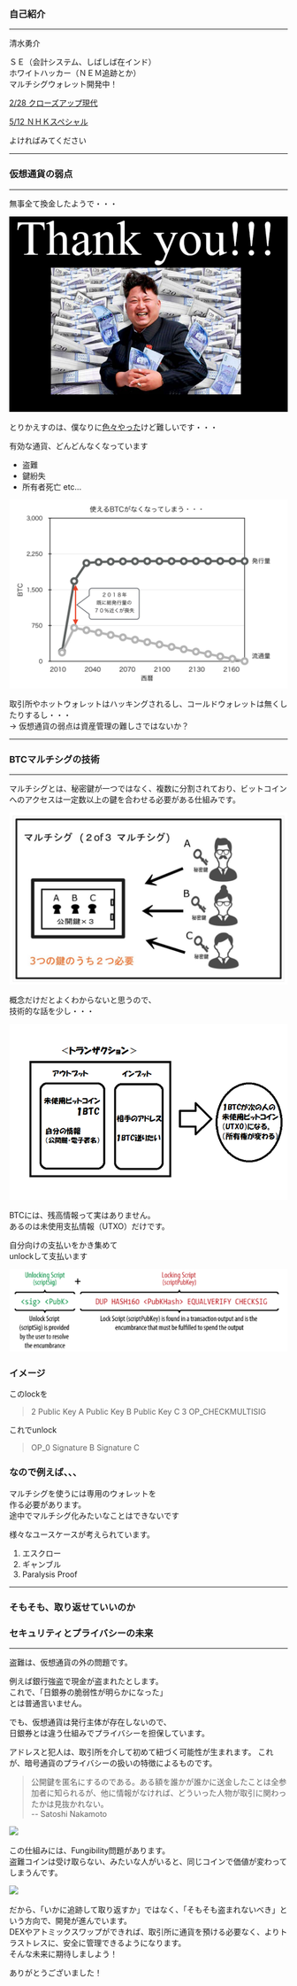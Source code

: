 
### 自己紹介
- - -
清水勇介

ＳＥ（会計システム、しばしば在インド）  
ホワイトハッカー（ＮＥＭ追跡とか）  
マルチシグウォレット開発中！

>>>

[2/28 クローズアップ現代](https://www.nhk.or.jp/gendai/articles/4102/index.html)

[5/12 ＮＨＫスペシャル](http://www6.nhk.or.jp/special/detail/index.html?aid=20180512)

よければみてください

---
### 仮想通貨の弱点
- - -

無事全て換金したようで・・・

![](./img/thankyou.png)

>>>

とりかえすのは、僕なりに[色々やった](https://www.nhk.or.jp/gendai/articles/4102/index.html)けど難しいです・・・

>>>

有効な通貨、どんどんなくなっています  

* 盗難
* 鍵紛失
* 所有者死亡 etc...

>>>

![](./img/BTCDistribution.png)

>>>

取引所やホットウォレットはハッキングされるし、コールドウォレットは無くしたりするし・・・  
-> 仮想通貨の弱点は資産管理の難しさではないか？

---
### BTCマルチシグの技術
- - -
マルチシグとは、秘密鍵が一つではなく、複数に分割されており、ビットコインへのアクセスは一定数以上の鍵を合わせる必要がある仕組みです。

>>>

![](./img/multisig.png)

>>>

概念だけだとよくわからないと思うので、  
技術的な話を少し・・・

>>>

![](./img/UTXO.png)

BTCには、残高情報って実はありません。  
あるのは未使用支払情報（UTXO）だけです。

>>>

自分向けの支払いをかき集めて  
unlockして支払います

![](./img/script.png)

>>>

### イメージ  
このlockを
> 2 Public Key A Public Key B Public Key C 3 OP_CHECKMULTISIG

これでunlock
> OP_0 Signature B Signature C

>>>

### なので例えば、、、

マルチシグを使うには専用のウォレットを  
作る必要があります。  
途中でマルチシグ化みたいなことはできないです

>>>

様々なユースケースが考えられています。

1. エスクロー
2. ギャンブル
3. Paralysis Proof

---
### そもそも、取り返せていいのか
### セキュリティとプライバシーの未来
- - - 
盗難は、仮想通貨の外の問題です。

例えば銀行強盗で現金が盗まれたとします。  
これで、「日銀券の脆弱性が明らかになった」  
とは普通言いません。  

>>>

でも、仮想通貨は発行主体が存在しないので、  
日銀券とは違う仕組みでプライバシーを担保しています。

>>>

アドレスと犯人は、取引所を介して初めて紐づく可能性が生まれます。
これが、暗号通貨のプライバシーの扱いの特徴によるものです。

>>>

> 公開鍵を匿名にするのである。ある額を誰かが誰かに送金したことは全参加者に知られるが、他に情報がなければ、どういった人物が取引に関わったかは見抜かれない。  
> -- Satoshi Nakamoto

![](./img/privacy)

>>>

この仕組みには、Fungibility問題があります。  
盗難コインは受け取らない、みたいな人がいると、同じコインで価値が変わってしまうんです。

![](./img/fungible.jpeg)

>>>

だから、「いかに追跡して取り返すか」ではなく、「そもそも盗まれないべき」という方向で、開発が進んでいます。  
DEXやアトミックスワップができれば、取引所に通貨を預ける必要なく、よりトラストレスに、安全に管理できるようになります。  
そんな未来に期待しましよう！

>>>

ありがとうございました！


